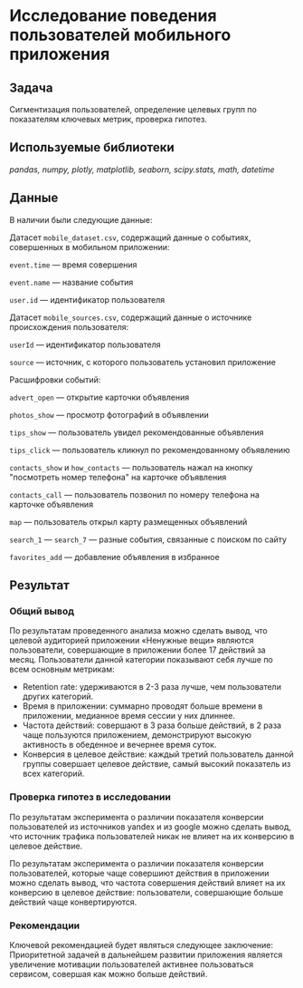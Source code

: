 # Исследование поведения пользователей мобильного приложения

## Задача

Сигментизация пользователей, определение целевых групп по показателям ключевых метрик, проверка гипотез.

## Используемые библиотеки
*pandas, numpy, plotly, matplotlib, seaborn, scipy.stats, math, datetime*

## Данные

В наличии были следующие данные:  

Датасет `mobile_dataset.csv`, содержащий данные о событиях, совершенных в мобильном приложении:

`event.time`  — время совершения

`event.name`  — название события

`user.id`  — идентификатор пользователя

Датасет `mobile_sources.csv`, содержащий данные о источнике происхождения пользователя:

`userId`  — идентификатор пользователя

`source`  — источник, с которого пользователь установил приложение

Расшифровки событий:

`advert_open`  — открытие карточки объявления

`photos_show`  — просмотр фотографий в объявлении

`tips_show`  — пользователь увидел рекомендованные объявления

`tips_click`  — пользователь кликнул по рекомендованному объявлению

`contacts_show`  и  `how_contacts`  — пользователь нажал на кнопку "посмотреть номер телефона" на карточке объявления

`contacts_call`  — пользователь позвонил по номеру телефона на карточке
объявления

`map`  — пользователь открыл карту размещенных объявлений

`search_1`  —  `search_7`  — разные события, связанные с поиском по сайту

`favorites_add`  — добавление объявления в избранное

## Результат

### Общий вывод

По результатам проведенного анализа можно сделать вывод, что целевой аудиторией приложении «Ненужные вещи» являются пользователи, совершающие в приложении более 17 действий за месяц. Пользователи данной категории показывают себя лучше по всем основным метрикам:
- Retention rate: удерживаются в 2-3 раза лучше, чем пользователи других категорий.
- Время в приложении: суммарно проводят больше времени в приложении, медианное время сессии у них длиннее.
- Частота действий: совершают в 3 раза больше действий, в 2 раза чаще пользуются приложением, демонстрируют высокую активность в обеденное и вечернее время суток.
- Конверсия в целевое действие: каждый третий пользователь данной группы совершает целевое действие, самый высокий показатель из всех категорий.

### Проверка гипотез в исследовании

По результатам эксперимента о различии показателя конверсии пользователей из источников yandex и из google можно сделать вывод, что источник трафика пользователей никак не влияет на их конверсию в целевое действие.

По результатам эксперимента о различии показателя конверсии пользователей, которые чаще совершиют действия в приложении можно сделать вывод, что частота совершения действий влияет на их конверсию в целевое действие: пользователи, совершающие больше действий чаще конвертируются.

### Рекомендации

Ключевой рекомендацией будет являться следующее заключение: Приоритетной задачей в дальнейшем развитии приложения является увеличение мотивации пользователей активнее пользоваться сервисом, совершая как можно больше действий.
